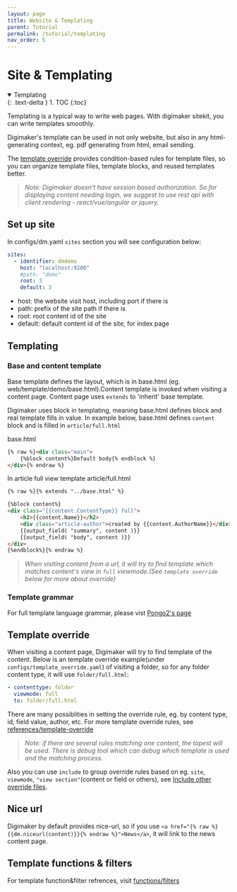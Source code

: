 ```yaml
---
layout: page
title: Website & Templating
parent: Tutorial
permalink: /tutorial/templating
nav_order: 5
---
```

# Site & Templating
<details open markdown="block">
  <summary>
    Templating
  </summary>
  {: .text-delta }
1. TOC
{:toc}
</details>

Templating is a typical way to write web pages. With digimaker sitekit, you can write templates smoothly. 

Digimaker's template can be used in not only website, but also in any html-generating context, eg. pdf generating from html, email sending.

The [template override](#template-override) provides condition-based rules for template files, so you can organize template files, template blocks, and reused templates better.

> *Note: Digimaker doesn't have session based authorization. So for displaying content needing login, we suggest to use rest api with client rendering - react/vue/angular or jquery.*

## Set up site
In configs/dm.yaml `sites` section you will see configuration below:
```yaml
sites:
  - identifier: dmdemo
    host: "localhost:9200"
    #path: "demo"
    root: 3
    default: 3
```

- host: the website visit host, including port if there is
- path: prefix of the site path if there is
- root: root content id of the site
- default: default content id of the site, for index page

## Templating

### Base and content template
Base template defines the layout, which is in base.html (eg. web/template/demo/base.html).Content template is invoked when visiting a content page. Content page uses `extends` to 'inherit' base template.

Digimaker uses block in templating, meaning base.html defines block and real template fills in value. In example below, base.html defines ``content`` block and is filled in ``article/full.html``

base.html
```html
{% raw %}<div class="main">
    {%block content%}Default body{% endblock %}
</div>{% endraw %}
```

In article full view template article/full.html
```html
{% raw %}{% extends "../base.html" %}

{%block content%}
<div class="{{content.ContentType}} full">
    <h2>{{content.Name}}</h2>
    <div class="article-author">created by {{content.AuthorName}}</div>
    {{output_field( "summary", content )}}
    {{output_field( "body", content )}}
</div>
{%endblock%}{% endraw %}
```

>*When visiting content from a url, it will try to find template which matches content's view in `full` viewmode.(See `template override` below for more about override)*

### Template grammar

For full template language grammar, please vist [Pongo2's page](https://github.com/flosch/pongo2)

## Template override
When visiting a content page, Digimaker will try to find template of the content. Below is an template override example(under ``configs/template_override.yaml``) of visiting a folder, 
so for any folder content type, it will use ``folder/full.html``:

```yaml
- contenttype: folder
  viewmode: full
  to: folder/full.html
```

There are many possiblities in setting the override rule, eg. by content type, id, field value, author, etc. For more template override rules, see [references/template-override](../references/template-override)
  
> *Note: if there are several rules matching one content, the topest will be used. There is debug tool which can debug which template is used and the matching process.*
  

Also you can use `include` to group override rules based on eg. `site`, `viewmode`, `"view section"`(content or field or others), see [Include other override files](../references/template-override#include-other-override-files).

## Nice url

Digimaker by default provides nice-url, so if you use ``<a href="{% raw %}{{dm.niceurl(content)}}{% endraw %}">News</a>``, it will link to the news content page.  
 
## Template functions & filters

For template function&filter refrences, visit [functions/filters](../references/template)   





